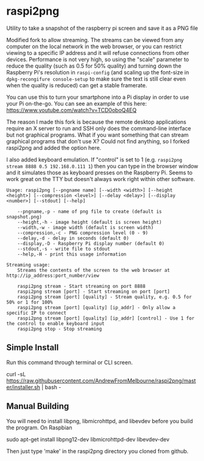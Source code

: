 # raspi2png

Utility to take a snapshot of the raspberry pi screen and save it as a PNG file

Modified fork to allow streaming. The streams can be viewed from any computer on the local network in the web browser, or you can restrict viewing to a specific IP address and it will refuse connections from other devices. Performance is not very high, so using the "scale" parameter to reduce the quality (such as 0.5 for 50% quality) and turning down the Raspberry Pi's resolution in `raspi-config` (and scaling up the font-size in `dpkg-recongifure console-setup` to make sure the text is still clear even when the quality is reduced) can get a stable framerate.

You can use this to turn your smartphone into a Pi display in order to use your Pi on-the-go. You can see an example of this here: https://www.youtube.com/watch?v=TCD0oboQ4EQ

The reason I made this fork is because the remote desktop applications require an X server to run and SSH only does the command-line interface but not graphical programs. What if you want something that can stream graphical programs that don't use X? Could not find anything, so I forked raspi2png and added the option here.

I also added keyboard emulation. If "control" is set to 1 (e.g. `raspi2png stream 8888 0.5 192.168.0.111 1`) then you can type in the browser window and it simulates those as keyboard presses on the Raspberry Pi. Seems to work great on the TTY but doesn't always work right within other software.

    Usage: raspi2png [--pngname name] [--width <width>] [--height <height>] [--compression <level>] [--delay <delay>] [--display <number>] [--stdout] [--help]
    
        --pngname,-p - name of png file to create (default is snapshot.png)
        --height,-h - image height (default is screen height)
        --width,-w - image width (default is screen width)
        --compression,-c - PNG compression level (0 - 9)
        --delay,-d - delay in seconds (default 0)
        --display,-D - Raspberry Pi display number (default 0)
        --stdout,-s - write file to stdout
        --help,-H - print this usage information
    
    Streaming usage: 
        Streams the contents of the screen to the web browser at http://ip_address:port_number/view
    
        raspi2png stream - Start streaming on port 8888
        raspi2png stream [port] - Start streaming on port [port]
        raspi2png stream [port] [quality] - Stream quality, e.g. 0.5 for 50% or 1 for 100%
        raspi2png stream [port] [quality] [ip_addr] - Only allow a specific IP to connect
        raspi2png stream [port] [quality] [ip_addr] [control] - Use 1 for the control to enable keyboard input
        raspi2png stop - Stop streaming

## Simple Install

Run this command through terminal or CLI screen.

curl -sL https://raw.githubusercontent.com/AndrewFromMelbourne/raspi2png/master/installer.sh | bash -

## Manual Building

You will need to install libpng,  libmicrohttpd, and libevdev before you build the program. On Raspbian

sudo apt-get install libpng12-dev libmicrohttpd-dev libevdev-dev

Then just type 'make' in the raspi2png directory you cloned from github.



